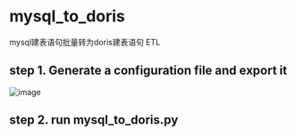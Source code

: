 # mysql_to_doris
mysql建表语句批量转为doris建表语句 ETL  

## step 1.  Generate a configuration file and export it

![image](https://github.com/taohaozhi1129/mysql_to_doris/assets/57392019/000ec569-86e1-4e43-8bfc-103b1d19319b)

## step 2.  run mysql_to_doris.py
